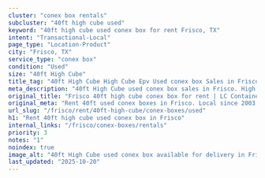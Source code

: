 ```yaml
---
cluster: "conex box rentals"
subcluster: "40ft high cube used"
keyword: "40ft high cube used conex box for rent Frisco, TX"
intent: "Transactional-Local"
page_type: "Location-Product"
city: "Frisco, TX"
service_type: "conex box"
condition: "Used"
size: "40ft High Cube"
title_tag: "40ft High Cube High Cube Epv Used conex box Sales in Frisco | LC Container"
meta_description: "40ft High Cube used conex box sales in Frisco. High cube containers with extra height. Fast delivery, competitive pricing. Serving conex boxes area. Quote ID: WYW. Call (214) 524-4168 for your free quote today."
original_title: "Frisco 40ft high cube conex box for rent | LC Container"
original_meta: "Rent 40ft used conex boxes in Frisco. Local since 2003. Flexible rental terms. Same-week delivery available. Get your free quote — call (214) 524-4168 today."
url_slug: "/frisco/rent/40ft-high-cube/conex-boxes/used"
h1: "Rent 40ft high cube used conex box in Frisco"
internal_links: "/frisco/conex-boxes/rentals"
priority: 3
notes: "1"
noindex: true
image_alt: "40ft High Cube used conex box available for delivery in Frisco"
last_updated: "2025-10-20"
---
```


<!-- TODO: Add unique city/inventory copy, images, and internal links here. -->

